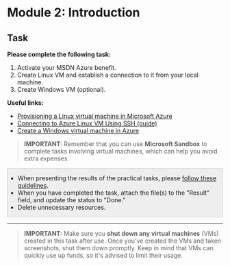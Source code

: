 # Module 2: Introduction

## Task

**Please complete the following task:**

1. Activate your MSDN Azure benefit.
2. Create Linux VM and establish a connection to it from your local machine.
3. Create Windows VM (optional).

**Useful links:**

- [Provisioning a Linux virtual machine in Microsoft Azure](https://learn.microsoft.com/en-us/training/modules/provision-linux-virtual-machine-in-azure/)
- [Connecting to Azure Linux VM Using SSH (guide)](guides/connecting-to-linux-vm/connecting-to-linux-vm.md)
- [Create a Windows virtual machine in Azure](https://docs.microsoft.com/en-us/learn/modules/create-windows-virtual-machine-in-azure/)

>**IMPORTANT:** Remember that you can use **Microsoft Sandbox** to complete tasks involving virtual machines, which can help you avoid extra expenses.

<div style="border: 1px solid #ccc; background-color: #eee;">
  <ul>
    <li>When presenting the results of the practical tasks, please <a href="../common/presenting-results/presenting-results.md">follow these guidelines</a>.</li>
    <li>When you have completed the task, attach the file(s) to the "Result" field, and update the status to "Done."</li>
    <li>Delete unnecessary resources.</li>
  </ul>
</div>
<hr>

>**IMPORTANT:** Make sure you <strong>shut down any virtual machines</strong> (VMs) created in this task after use. Once you've created the VMs and taken screenshots, shut them down promptly. Keep in mind that VMs can quickly use up funds, so it's advised to limit their usage.
